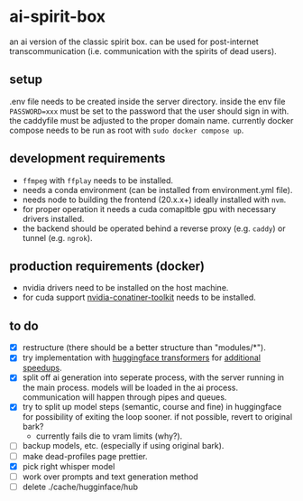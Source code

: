 # ai-spirit-box

an ai version of the classic spirit box. can be used for post-internet transcommunication (i.e. communication with the spirits of dead users).

## setup

.env file needs to be created inside the server directory. inside the env file `PASSWORD=xxx` must be set to the password that the user should sign in with. the caddyfile must be adjusted to the proper domain name. currently docker compose needs to be run as root with `sudo docker compose up`.

## development requirements

- `ffmpeg` with `ffplay` needs to be installed.
- needs a conda environment (can be installed from environment.yml file).
- needs node to building the frontend (20.x.x+) ideally installed with `nvm`.
- for proper operation it needs a cuda comapitble gpu with necessary drivers installed.
- the backend should be operated behind a reverse proxy (e.g. `caddy`) or tunnel (e.g. `ngrok`).

## production requirements (docker)

- nvidia drivers need to be installed on the host machine.
- for cuda support [nvidia-conatiner-toolkit](https://docs.nvidia.com/datacenter/cloud-native/container-toolkit/latest/install-guide.html#installing-with-apt) needs to be installed.

## to do

- [x] restructure (there should be a better structure than "modules/\*").
- [x] try implementation with [huggingface transformers](https://huggingface.co/docs/transformers/main/en/model_doc/bark) for [additional speedups](https://huggingface.co/blog/optimizing-bark).
- [x] split off ai generation into seperate process, with the server running in the main process. models will be loaded in the ai process. communication will happen through pipes and queues.
- [x] try to split up model steps (semantic, course and fine) in huggingface for possibility of exiting the loop sooner. if not possible, revert to original bark?
  - currently fails die to vram limits (why?).
- [ ] backup models, etc. (especially if using original bark).
- [ ] make dead-profiles page prettier.
- [x] pick right whisper model
- [ ] work over prompts and text generation method
- [ ] delete ./cache/hugginface/hub
